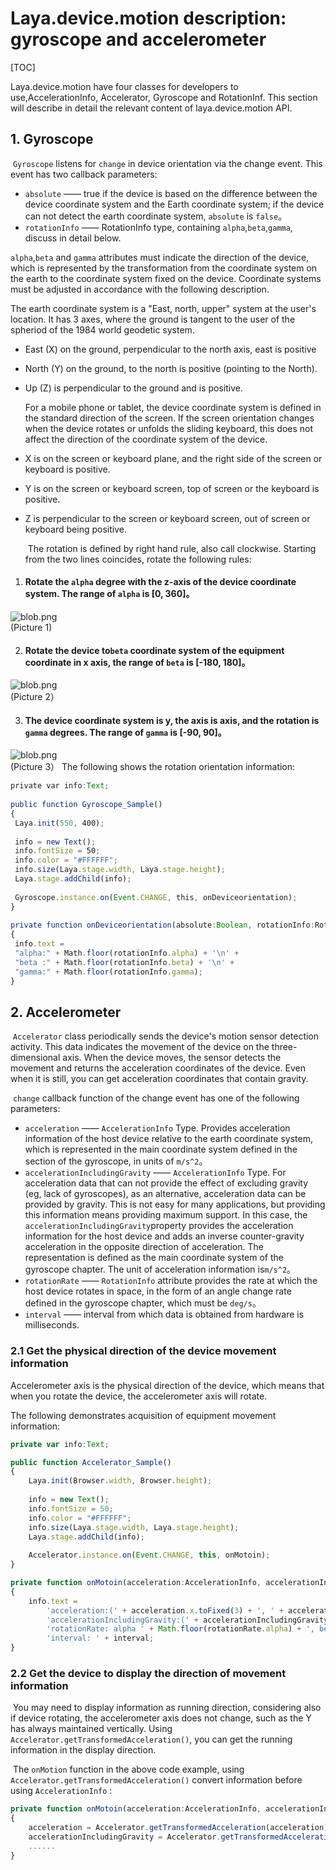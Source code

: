 # Laya.device.motion description: gyroscope and accelerometer

[TOC]

Laya.device.motion have four classes for developers to use,AccelerationInfo,  Accelerator, Gyroscope and RotationInf. This section will describe in detail the relevant content of laya.device.motion API.

## 1. Gyroscope

​	`Gyroscope`  listens for `change`  in device orientation via the change event. This event has two callback parameters:

- `absolute` —— true if the device is based on the difference between the device coordinate system and the Earth coordinate system; if the device can not detect the earth coordinate system, `absolute` is `false`。
- `rotationInfo` —— RotationInfo type, containing `alpha`,`beta`,`gamma`, discuss in detail below.

 ​`alpha`,`beta` and `gamma` attributes must indicate the direction of the device, which is represented by the transformation from the coordinate system on the earth to the coordinate system fixed on the device. Coordinate systems must be adjusted in accordance with the following description.

 ​The earth coordinate system is a "East, north, upper" system at the user's location. It has 3 axes, where the ground is tangent to the user of the spheriod of the 1984 world geodetic system.

- East (X) on the ground, perpendicular to the north axis, east is positive

- North (Y) on the ground, to the north is positive (pointing to the North).

- Up (Z) is perpendicular to the ground and is positive.

  For a mobile phone or tablet, the device coordinate system is defined in the standard direction of the screen. If the screen orientation changes when the device rotates or unfolds the sliding keyboard, this does not affect the direction of the coordinate system of the device.

- X is on the screen or keyboard plane, and the right side of the screen or keyboard is positive.

- Y is on the screen or keyboard screen,  top of screen  or the keyboard is positive.

- Z is perpendicular to the screen or keyboard screen, out of screen or keyboard being positive.

  ​ The rotation is defined by right hand rule, also call clockwise. Starting from the two lines coincides, rotate the following rules:

1. #### Rotate the `alpha`  degree with the z-axis of the device coordinate system. The range of  `alpha` is [0, 360]。

![blob.png](img/1.png)<br/>
(Picture 1)

2. #### Rotate the device to`beta` coordinate system of the equipment coordinate in x axis, the range of `beta` is [-180, 180]。

![blob.png](img/2.png)<br/>
(Picture 2）

3. #### The device coordinate system is y, the axis is axis, and the rotation is `gamma` degrees. The range of `gamma` is [-90, 90]。

![blob.png](img/3.png)<br/>
(Picture 3）
The following shows the rotation orientation information:


```typescript
private var info:Text;
 
public function Gyroscope_Sample() 
{
 Laya.init(550, 400);
  
 info = new Text();
 info.fontSize = 50;
 info.color = "#FFFFFF";
 info.size(Laya.stage.width, Laya.stage.height);
 Laya.stage.addChild(info);
  
 Gyroscope.instance.on(Event.CHANGE, this, onDeviceorientation);
}
 
private function onDeviceorientation(absolute:Boolean, rotationInfo:RotationInfo):void 
{
 info.text = 
 "alpha:" + Math.floor(rotationInfo.alpha) + '\n' +
 "beta :" + Math.floor(rotationInfo.beta) + '\n' +
 "gamma:" + Math.floor(rotationInfo.gamma);
}
```

## 2. Accelerometer

​	`Accelerator` class periodically sends the device's motion sensor detection activity. This data indicates the movement of the device on the three-dimensional axis. When the device moves, the sensor detects the movement and returns the acceleration coordinates of the device. Even when it is still, you can get acceleration coordinates that contain gravity.

​	`change` callback function of the change event has one of the following parameters:

- `acceleration` —— `AccelerationInfo` Type. Provides acceleration information of the host device relative to the earth coordinate system, which is represented in the main coordinate system defined in the section of the gyroscope, in units of `m/s^2`。
- `accelerationIncludingGravity` —— `AccelerationInfo` Type. For acceleration data that can not provide the effect of excluding gravity (eg, lack of gyroscopes), as an alternative, acceleration data can be provided by gravity. This is not easy for many applications, but providing this information means providing maximum support. In this case, the `accelerationIncludingGravity`property provides the acceleration information for the host device and adds an inverse counter-gravity acceleration in the opposite direction of acceleration. The representation is defined as the main coordinate system of the gyroscope chapter. The unit of acceleration information is`m/s^2`。
- `rotationRate` —— `RotationInfo` attribute provides the rate at which the host device rotates in space, in the form of an angle change rate defined in the gyroscope chapter, which must be `deg/s`。
- `interval` —— interval from which data is obtained from hardware is milliseconds.

### 2.1 Get the physical direction of the device movement information

 Accelerometer axis is the physical direction of the device, which means that when you rotate the device, the accelerometer axis will rotate.

 The following demonstrates acquisition of equipment movement information:

```typescript
private var info:Text;

public function Accelerator_Sample()
{
	Laya.init(Browser.width, Browser.height);
	
	info = new Text();
	info.fontSize = 50;
	info.color = "#FFFFFF";
	info.size(Laya.stage.width, Laya.stage.height);
	Laya.stage.addChild(info);
	
	Accelerator.instance.on(Event.CHANGE, this, onMotoin);
}

private function onMotoin(acceleration:AccelerationInfo, accelerationIncludingGravity:AccelerationInfo, rotationRate:RotationInfo, interval:int):void
{
	info.text = 
		'acceleration:(' + acceleration.x.toFixed(3) + ', ' + acceleration.y.toFixed(3) + ', ' + acceleration.z.toFixed(3) + ')\n' +
		'accelerationIncludingGravity:(' + accelerationIncludingGravity.x.toFixed(3) + ', ' + accelerationIncludingGravity.y.toFixed(3) + ', ' + accelerationIncludingGravity.z.toFixed(3) + ')\n' +
		'rotationRate: alpha ' + Math.floor(rotationRate.alpha) + ', beta ' + Math.floor(rotationRate.beta) + ', gamma ' + Math.floor(rotationRate.gamma) + '\n' +
		'interval: ' + interval;
}
```

### **2.2  Get the device to display the direction of movement information**

​	You may need to display information as running direction, considering also if device rotating, the accelerometer axis does not change, such as the Y has always maintained vertically. Using `Accelerator.getTransformedAcceleration()`, you can get the running information in the display direction.

​	The `onMotion`  function in the above code example, using `Accelerator.getTransformedAcceleration()` convert information before using `AccelerationInfo` :

```typescript
private function onMotoin(acceleration:AccelerationInfo, accelerationIncludingGravity:AccelerationInfo, rotationRate:RotationInfo, interval:int):void
{
	acceleration = Accelerator.getTransformedAcceleration(acceleration);
  	accelerationIncludingGravity = Accelerator.getTransformedAcceleration(accelerationIncludingGravity);
  	......
}
```
